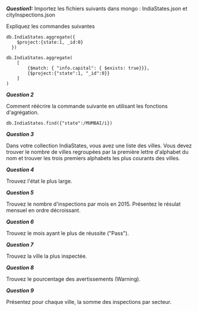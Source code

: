 ***Question1:*** Importez les fichiers suivants dans mongo : IndiaStates.json et cityInspections.json

Expliquez les commandes suivantes 
```
db.IndiaStates.aggregate({
    $project:{state:1, _id:0}
  })
  
db.IndiaStates.aggregate(
    [
        {$match: { "info.capital": { $exists: true}}},
        {$project:{"state":1, "_id":0}}
    ]
)
```
***Question 2***

Comment réécrire la commande suivante en utilisant les fonctions d'agrégation.
```
db.IndiaStates.find({"state":/MUMBAI/i})
```

***Question 3***

Dans votre collection IndiaStates, vous avez une liste des villes. Vous devez trouver le nombre de villes regroupées par la première lettre d'alphabet du nom et trouver les trois premiers alphabets les plus courants des villes.

***Question 4***

Trouvez l'état le plus large.

***Question 5***

Trouvez le nombre d'inspections par mois en 2015. Présentez le résulat mensuel en ordre décroissant.

***Question 6***

Trouvez le mois ayant le plus de réussite ("Pass").

***Question 7***

Trouvez la ville la plus inspectée.

***Question 8***

Trouvez le pourcentage des avertissements (Warning).

***Question 9***

Présentez pour chaque ville, la somme des inspections par secteur.
